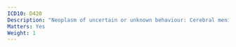 ```yaml
---
ICD10: D420
Description: "Neoplasm of uncertain or unknown behaviour: Cerebral meninges"
Matters: Yes
Weight: 1
---
```

